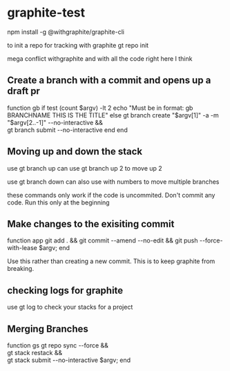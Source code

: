 # graphite-test

npm install -g @withgraphite/graphite-cli

to init a repo for tracking with graphite
gt repo init

mega conflict withgraphite
and with all the code
right here I think

## Create a branch with a commit and opens up a draft pr

function gb
  if test (count $argv) -lt 2
    echo "Must be in format: gb BRANCHNAME THIS IS THE TITLE"
  else
    gt branch create "$argv[1]" -a -m "$argv[2..-1]" --no-interactive && \
    gt branch submit --no-interactive
  end
end

## Moving up and down the stack

use gt branch up 
can use gt branch up 2 to move up 2

use gt branch down
can also use with numbers to move multiple branches

these commands only work if the code is uncommited. Don't commit any code. Run this only at the beginning

## Make changes to the exisiting commit

function app
  git add . && git commit --amend --no-edit && git push --force-with-lease $argv; 
end

Use this rather than creating a new commit. This is to keep graphite from breaking.

## checking logs for graphite

use gt log to check your stacks for a project

## Merging Branches

function gs
  gt repo sync --force && \
  gt stack restack && \
  gt stack submit --no-interactive $argv; 
end


